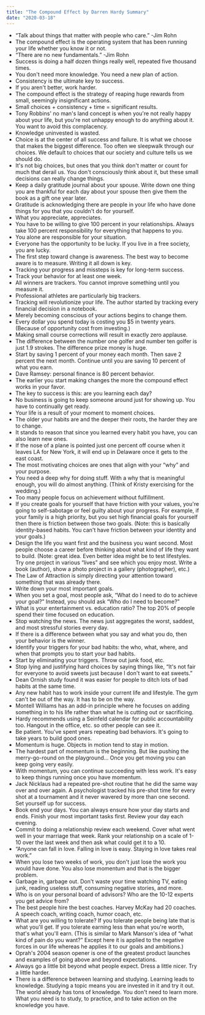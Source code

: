 ```yaml
---
title: "The Compound Effect by Darren Hardy Summary"
date: "2020-03-18"
---
```


- “Talk about things that matter with people who care.” -Jim Rohn
- The compound effect is the operating system that has been running your life whether you know it or not.
- “There are no new fundamentals.” -Jim Rohn
- Success is doing a half dozen things really well, repeated five thousand times.
- You don't need more knowledge. You need a new plan of action.
- Consistency is the ultimate key to success.
- If you aren't better, work harder.
- The compound effect is the strategy of reaping huge rewards from small, seemingly insignificant actions.
- Small choices + consistency + time = significant results.
- Tony Robbins' no man's land concept is when you're not really happy about your life, but you're not unhappy enough to do anything about it. You want to avoid this complacency.
- Knowledge uninvested is wasted.
- Choice is at the center of all success and failure. It is what we choose that makes the biggest difference. Too often we sleepwalk through our choices. We default to choices that our society and culture tells us we should do.
- It's not big choices, but ones that you think don't matter or count for much that derail us. You don't consciously think about it, but these small decisions can really change things.
- Keep a daily gratitude journal about your spouse. Write down one thing you are thankful for each day about your spouse then give them the book as a gift one year later.
- Gratitude is acknowledging there are people in your life who have done things for you that you couldn't do for yourself.
- What you appreciate, appreciates.
- You have to be willing to give 100 percent in your relationships. Always take 100 percent responsibility for everything that happens to you.
- You alone are responsible for your situation.
- Everyone has the opportunity to be lucky. If you live in a free society, you are lucky.
- The first step toward change is awareness. The best way to become aware is to measure. Writing it all down is key.
- Tracking your progress and missteps is key for long-term success.
- Track your behavior for at least one week.
- All winners are trackers. You cannot improve something until you measure it.
- Professional athletes are particularly big trackers.
- Tracking will revolutionize your life. The author started by tracking every financial decision in a notebook.
- Merely becoming conscious of your actions begins to change them.
- Every dollar you spend today is costing you $5 in twenty years. (Because of opportunity cost from investing.)
- Making small course corrections will result in exactly zero applause.
- The difference between the number one golfer and number ten golfer is just 1.9 strokes. The difference prize money is huge.
- Start by saving 1 percent of your money each month. Then save 2 percent the next month. Continue until you are saving 10 percent of what you earn.
- Dave Ramsey: personal finance is 80 percent behavior.
- The earlier you start making changes the more the compound effect works in your favor.
- The key to success is this: are you learning each day?
- No business is going to keep someone around just for showing up. You have to continually get ready.
- Your life is a result of your moment to moment choices.
- The older your habits are and the deeper their roots, the harder they are to change.
- It stands to reason that since you learned every habit you have, you can also learn new ones.
- If the nose of a plane is pointed just one percent off course when it leaves LA for New York, it will end up in Delaware once it gets to the east coast.
- The most motivating choices are ones that align with your “why” and your purpose.
- You need a deep why for doing stuff. With a why that is meaningful enough, you will do almost anything. (Think of Kristy exercising for the wedding.)
- Too many people focus on achievement without fulfillment.
- If you create goals for yourself that have friction with your values, you're going to self-sabotage or feel guilty about your progress. For example, if your family is a high priority, but you set high financial goals for yourself then there is friction between those two goals. (Note: this is basically identity-based habits. You can't have friction between your identity and your goals.)
- Design the life you want first and the business you want second. Most people choose a career before thinking about what kind of life they want to build. (Note: great idea. Even better idea might be to test lifestyles. Try one project in various “lives” and see which you enjoy most. Write a book (author), show a photo project in a gallery (photographer), etc.)
- The Law of Attraction is simply directing your attention toward something that was already there.
- Write down your most important goals.
- When you set a goal, most people ask, “What do I need to do to achieve your goal?” Instead, you should ask “Who do I need to become?”
- What is your entertainment vs. education ratio? The top 20% of people spend their time focused on education.
- Stop watching the news. The news just aggregates the worst, saddest, and most stressful stories every day.
- If there is a difference between what you say and what you do, then your behavior is the winner.
- Identify your triggers for your bad habits: the who, what, where, and when that prompts you to start your bad habits.
- Start by eliminating your triggers. Throw out junk food, etc.
- Stop lying and justifying hard choices by saying things like, “It's not fair for everyone to avoid sweets just because I don't want to eat sweets.”
- Dean Ornish study found it was easier for people to ditch lots of bad habits at the same time.
- Any new habit has to work inside your current life and lifestyle. The gym can't be out of the way. It has to be on the way.
- Montell Williams has an add-in principle where he focuses on adding something in to his life rather than what he is cutting out or sacrificing.
- Hardy recommends using a Seinfeld calendar for public accountability too. Hangout in the office, etc. so other people can see it.
- Be patient. You've spent years repeating bad behaviors. It's going to take years to build good ones.
- Momentum is huge. Objects in motion tend to stay in motion.
- The hardest part of momentum is the beginning. But like pushing the merry-go-round on the playground… Once you get moving you can keep going very easily.
- With momentum, you can continue succeeding with less work. It's easy to keep things running once you have momentum.
- Jack Nicklaus had a repeated pre-shot routine that he did the same way over and over again. A psychologist tracked his pre-shot time for every shot at a tournament and it never wavered by more than one second. Set yourself up for success.
- Book end your days. You can always ensure how your day starts and ends. Finish your most important tasks first. Review your day each evening.
- Commit to doing a relationship review each weekend. Cover what went well in your marriage that week. Rank your relationship on a scale of 1-10 over the last week and then ask what could get it to a 10.
- “Anyone can fall in love. Falling in love is easy. Staying in love takes real work.”
- When you lose two weeks of work, you don't just lose the work you would have done. You also lose momentum and that is the bigger problem.
- Garbage in, garbage out. Don't waste your time watching TV, eating junk, reading useless stuff, consuming negative stories, and more.
- Who is on your personal board of advisors? Who are the 10-12 experts you get advice from?
- The best people hire the best coaches. Harvey McKay had 20 coaches. A speech coach, writing coach, humor coach, etc.
- What are you willing to tolerate? If you tolerate people being late that is what you'll get. If you tolerate earning less than what you're worth, that's what you'll earn. (This is similar to Mark Manson's idea of “what kind of pain do you want?” Except here it is applied to the negative forces in our life whereas he applies it to our goals and ambitions.)
- Oprah's 2004 season opener is one of the greatest product launches and examples of going above and beyond expectations.
- Always go a little bit beyond what people expect. Dress a little nicer. Try a little harder.
- There is a difference between learning and studying. Learning leads to knowledge. Studying a topic means you are invested in it and try it out. The world already has tons of knowledge. You don't need to learn more. What you need is to study, to practice, and to take action on the knowledge you have.
